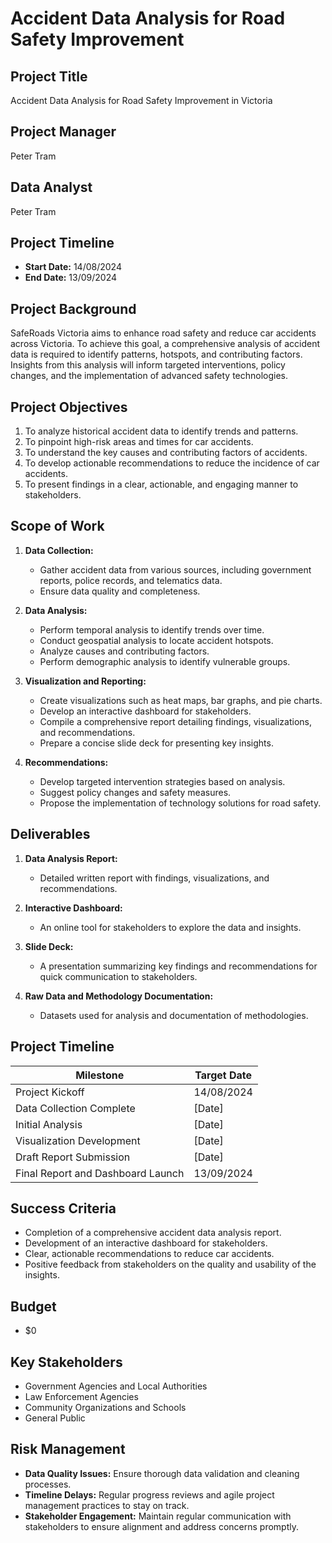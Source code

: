 # Accident Data Analysis for Road Safety Improvement

## Project Title
Accident Data Analysis for Road Safety Improvement in Victoria

## Project Manager
Peter Tram

## Data Analyst
Peter Tram

## Project Timeline
- **Start Date:** 14/08/2024
- **End Date:** 13/09/2024

## Project Background
SafeRoads Victoria aims to enhance road safety and reduce car accidents across Victoria. To achieve this goal, a comprehensive analysis of accident data is required to identify patterns, hotspots, and contributing factors. Insights from this analysis will inform targeted interventions, policy changes, and the implementation of advanced safety technologies.

## Project Objectives
1. To analyze historical accident data to identify trends and patterns.
2. To pinpoint high-risk areas and times for car accidents.
3. To understand the key causes and contributing factors of accidents.
4. To develop actionable recommendations to reduce the incidence of car accidents.
5. To present findings in a clear, actionable, and engaging manner to stakeholders.

## Scope of Work
1. **Data Collection:**
   - Gather accident data from various sources, including government reports, police records, and telematics data.
   - Ensure data quality and completeness.
   
2. **Data Analysis:**
   - Perform temporal analysis to identify trends over time.
   - Conduct geospatial analysis to locate accident hotspots.
   - Analyze causes and contributing factors.
   - Perform demographic analysis to identify vulnerable groups.

3. **Visualization and Reporting:**
   - Create visualizations such as heat maps, bar graphs, and pie charts.
   - Develop an interactive dashboard for stakeholders.
   - Compile a comprehensive report detailing findings, visualizations, and recommendations.
   - Prepare a concise slide deck for presenting key insights.

4. **Recommendations:**
   - Develop targeted intervention strategies based on analysis.
   - Suggest policy changes and safety measures.
   - Propose the implementation of technology solutions for road safety.

## Deliverables
1. **Data Analysis Report:**
   - Detailed written report with findings, visualizations, and recommendations.
   
2. **Interactive Dashboard:**
   - An online tool for stakeholders to explore the data and insights.
   
3. **Slide Deck:**
   - A presentation summarizing key findings and recommendations for quick communication to stakeholders.

4. **Raw Data and Methodology Documentation:**
   - Datasets used for analysis and documentation of methodologies.

## Project Timeline

| Milestone                         | Target Date    |
|-----------------------------------|----------------|
| Project Kickoff                   | 14/08/2024   |
| Data Collection Complete          | [Date]         |
| Initial Analysis                  | [Date]         |
| Visualization Development         | [Date]         |
| Draft Report Submission           | [Date]         |
| Final Report and Dashboard Launch | 13/09/2024     |

## Success Criteria
- Completion of a comprehensive accident data analysis report.
- Development of an interactive dashboard for stakeholders.
- Clear, actionable recommendations to reduce car accidents.
- Positive feedback from stakeholders on the quality and usability of the insights.

## Budget
- $0 

## Key Stakeholders
- Government Agencies and Local Authorities
- Law Enforcement Agencies
- Community Organizations and Schools
- General Public

## Risk Management
- **Data Quality Issues:** Ensure thorough data validation and cleaning processes.
- **Timeline Delays:** Regular progress reviews and agile project management practices to stay on track.
- **Stakeholder Engagement:** Maintain regular communication with stakeholders to ensure alignment and address concerns promptly.

